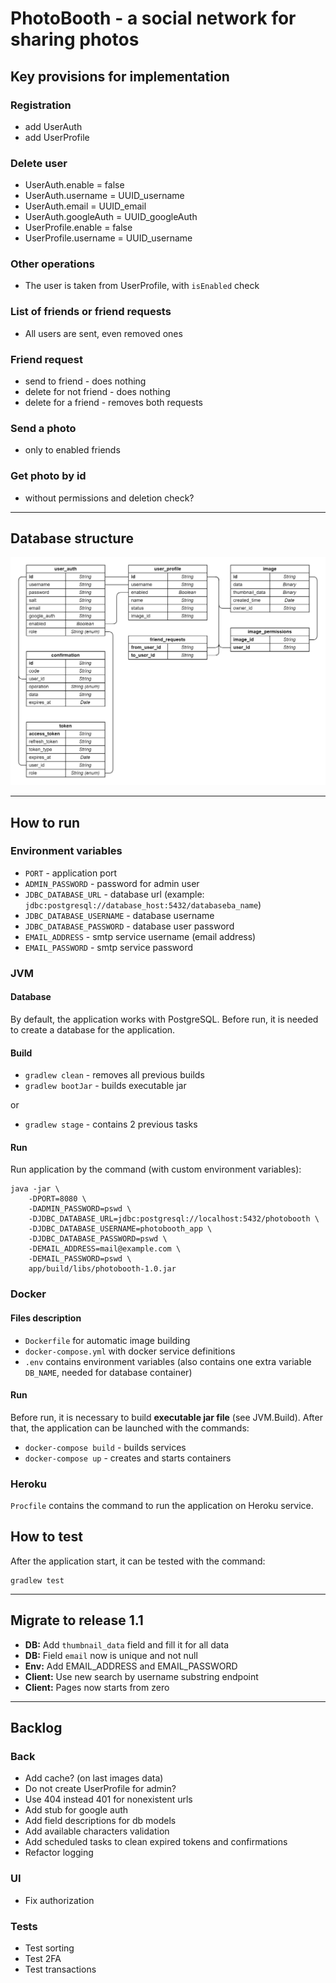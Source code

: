 # PhotoBooth - a social network for sharing photos

## Key provisions for implementation

### Registration
- add UserAuth
- add UserProfile

### Delete user
- UserAuth.enable = false
- UserAuth.username = UUID_username
- UserAuth.email = UUID_email
- UserAuth.googleAuth = UUID_googleAuth
- UserProfile.enable = false
- UserProfile.username = UUID_username

### Other operations
- The user is taken from UserProfile, with `isEnabled` check

### List of friends or friend requests
- All users are sent, even removed ones

### Friend request
- send to friend - does nothing
- delete for not friend - does nothing
- delete for a friend - removes both requests

### Send a photo
- only to enabled friends

### Get photo by id
- without permissions and deletion check?

---
## Database structure

![Alt text](doc/db_schema.png?raw=true "DB schema")

---

## How to run

### Environment variables

- `PORT` - application port
- `ADMIN_PASSWORD` - password for admin user
- `JDBC_DATABASE_URL` - database url (example: `jdbc:postgresql://database_host:5432/databaseba_name`)
- `JDBC_DATABASE_USERNAME` - database username
- `JDBC_DATABASE_PASSWORD` - database user password
- `EMAIL_ADDRESS` - smtp service username (email address)
- `EMAIL_PASSWORD` - smtp service password

### JVM

#### Database
By default, the application works with PostgreSQL. 
Before run, it is needed to create a database for the application.

#### Build
- `gradlew clean` - removes all previous builds
- `gradlew bootJar` - builds executable jar

or
- `gradlew stage` - contains 2 previous tasks

#### Run
Run application by the command (with custom environment variables):

    java -jar \
        -DPORT=8080 \
        -DADMIN_PASSWORD=pswd \
        -DJDBC_DATABASE_URL=jdbc:postgresql://localhost:5432/photobooth \
        -DJDBC_DATABASE_USERNAME=photobooth_app \
        -DJDBC_DATABASE_PASSWORD=pswd \
        -DEMAIL_ADDRESS=mail@example.com \
        -DEMAIL_PASSWORD=pswd \
        app/build/libs/photobooth-1.0.jar

### Docker

#### Files description
- `Dockerfile` for automatic image building
- `docker-compose.yml` with docker service definitions
- `.env` contains environment variables (also contains one extra variable `DB_NAME`, needed for database container)

#### Run
Before run, it is necessary to build **executable jar file** (see JVM.Build).
After that, the application can be launched with the commands:

- `docker-compose build` - builds services
- `docker-compose up` - creates and starts containers

### Heroku
`Procfile` contains the command to run the application on Heroku service. 

## How to test

After the application start, it can be tested with the command:
    
    gradlew test
---

## Migrate to release 1.1
- **DB:** Add `thumbnail_data` field and fill it for all data
- **DB:** Field `email` now is unique and not null
- **Env:** Add EMAIL_ADDRESS and EMAIL_PASSWORD
- **Client:** Use new search by username substring endpoint
- **Client:** Pages now starts from zero

---

## Backlog

### Back
- Add cache? (on last images data)
- Do not create UserProfile for admin?
- Use 404 instead 401 for nonexistent urls
- Add stub for google auth
- Add field descriptions for db models
- Add available characters validation
- Add scheduled tasks to clean expired tokens and confirmations
- Refactor logging

### UI
- Fix authorization

### Tests
- Test sorting
- Test 2FA
- Test transactions
